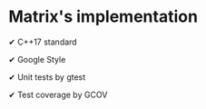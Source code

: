 # Matrix's implementation

✔ C++17 standard

✔ Google Style

✔ Unit tests by gtest

✔ Test coverage by GCOV
